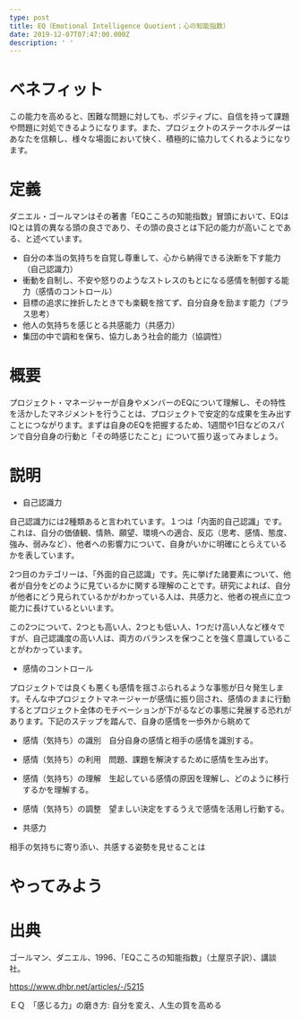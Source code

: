 ```yaml
---
type: post
title: EQ（Emotional Intelligence Quotient；心の知能指数）
date: 2019-12-07T07:47:00.000Z
description: ' '
---
```

# ベネフィット

この能力を高めると、困難な問題に対しても、ポジティブに、自信を持って課題や問題に対処できるようになります。また、プロジェクトのステークホルダーはあなたを信頼し、様々な場面において快く、積極的に協力してくれるようになります。

# 定義

ダニエル・ゴールマンはその著書「EQこころの知能指数」冒頭において、EQはIQとは質の異なる頭の良さであり、その頭の良さとは下記の能力が高いことである、と述べています。

* 自分の本当の気持ちを自覚し尊重して、心から納得できる決断を下す能力（自己認識力）
* 衝動を自制し、不安や怒りのようなストレスのもとになる感情を制御する能力（感情のコントロール）
* 目標の追求に挫折したときでも楽観を捨てず、自分自身を励ます能力（プラス思考）
* 他人の気持ちを感じとる共感能力（共感力）
* 集団の中で調和を保ち、協力しあう社会的能力（協調性）

# 概要

プロジェクト・マネージャーが自身やメンバーのEQについて理解し、その特性を活かしたマネジメントを行うことは、プロジェクトで安定的な成果を生み出すことにつながります。まずは自身のEQを把握するため、1週間や1日などのスパンで自分自身の行動と「その時感じたこと」について振り返ってみましょう。

# 説明

* 自己認識力

自己認識力には2種類あると言われています。１つは「内面的自己認識」です。これは、自分の価値観、情熱、願望、環境への適合、反応（思考、感情、態度、強み、弱みなど）、他者への影響力について、自身がいかに明確にとらえているかを表しています。

2つ目のカテゴリーは、「外面的自己認識」です。先に挙げた諸要素について、他者が自分をどのように見ているかに関する理解のことです。研究によれば、自分が他者にどう見られているかがわかっている人は、共感力と、他者の視点に立つ能力に長けているといいます。

この2つについて、2つとも高い人、2つとも低い人、1つだけ高い人など様々ですが、自己認識度の高い人は、両方のバランスを保つことを強く意識していることがわかっています。

* 感情のコントロール

プロジェクトでは良くも悪くも感情を揺さぶられるような事態が日々発生します。そんな中プロジェクトマネージャーが感情に振り回され、感情のままに行動するとプロジェクト全体のモチベーションが下がるなどの事態に発展する恐れがあります。下記のステップを踏んで、自身の感情を一歩外から眺めて

* 感情（気持ち）の識別　自分自身の感情と相手の感情を識別する。
* 感情（気持ち）の利用　問題、課題を解決するために感情を生み出す。
* 感情（気持ち）の理解　生起している感情の原因を理解し、どのように移行するかを理解する。
* 感情（気持ち）の調整　望ましい決定をするうえで感情を活用し行動する。



* 共感力

相手の気持ちに寄り添い、共感する姿勢を見せることは





# やってみよう

# 出典

ゴールマン、ダニエル、1996、「EQこころの知能指数」（土屋京子訳）、講談社。

https://www.dhbr.net/articles/-/5215

ＥＱ　「感じる力」の磨き方: 自分を変え、人生の質を高める
